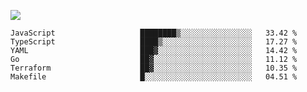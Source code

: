 ![](https://github-profile-summary-cards.vercel.app/api/cards/profile-details?username=igtm&theme=dracula)
<!--START_SECTION:waka-->

```text
JavaScript                   ████████▒░░░░░░░░░░░░░░░░   33.42 %
TypeScript                   ████▒░░░░░░░░░░░░░░░░░░░░   17.27 %
YAML                         ███▓░░░░░░░░░░░░░░░░░░░░░   14.42 %
Go                           ██▓░░░░░░░░░░░░░░░░░░░░░░   11.12 %
Terraform                    ██▓░░░░░░░░░░░░░░░░░░░░░░   10.35 %
Makefile                     █░░░░░░░░░░░░░░░░░░░░░░░░   04.51 %
```

<!--END_SECTION:waka-->
